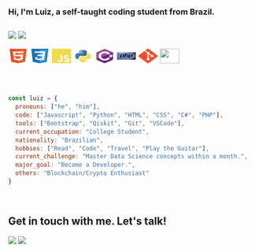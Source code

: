### Hi, I'm Luiz, a self-taught coding student from Brazil. 
##


<div>
  <a href="https://github.com/luizfboss"><a/>
  <img height="180em" src="https://github-readme-stats.vercel.app/api?username=luizfboss&show_icons=true&theme=github_dark&include_all_commits=true&count_private=true"/>
  <img height="180em" src="https://github-readme-stats.vercel.app/api/top-langs/?username=luizfboss&layout=compact&langs_count=7&theme=github_dark&hide=jupyter%20notebook"/>
  
</div>
<br>
<div>
 <img align="center" alt="Luiz-HTML" height="30" width="40" src="https://raw.githubusercontent.com/devicons/devicon/master/icons/html5/html5-original.svg">
 <img align="center" alt="Luiz-CSS" height="30" width="40" src="https://raw.githubusercontent.com/devicons/devicon/master/icons/css3/css3-original.svg">
 <img align="center" alt="Luiz-Js" height="30" width="40" src="https://raw.githubusercontent.com/devicons/devicon/master/icons/javascript/javascript-plain.svg">
 <img align="center" alt="python" height="30" width="40" src="https://raw.githubusercontent.com/devicons/devicon/master/icons/python/python-original.svg">
 <img align="center" height="30" width="40" src="https://github.com/devicons/devicon/blob/v2.15.1/icons/csharp/csharp-original.svg" />
 <img align="center" height="30" width="40" src="https://github.com/devicons/devicon/blob/v2.15.1/icons/php/php-original.svg" />
 <img align="center" alt="git" height="30" width="40" src="https://raw.githubusercontent.com/devicons/devicon/master/icons/git/git-original.svg">
 <img align="center" height="30" width="40" src="https://cdn.jsdelivr.net/gh/devicons/devicon/icons/bootstrap/bootstrap-original.svg" />
</div>

<br><br>
```javascript
const luiz = {
  pronouns: ["he", "him"],
  code: ["Javascript", "Python", "HTML", "CSS", "C#", "PHP"],
  tools: ["Bootstrap", "Qiskit", "Git", "VSCode"],
  current_occupation: "College Student",
  nationality: "Brazilian",
  hobbies: ["Read", "Code", "Travel", "Play the Guitar"],
  current_challenge: "Master Data Science concepts within a month.",
  major_goal: "Become a Developer.",
  others: "Blockchain/Crypto Enthusiast"
}
```


<br>
  
## Get in touch with me. Let's talk!
  
<div>
<a href = "mailto:luiz.fbossetto@outlook.com"><img src="https://img.shields.io/badge/Microsoft_Outlook-0078D4?style=for-the-badge&logo=microsoft-outlook&logoColor=white" target="_blank"></a>
<a href = "https://www.linkedin.com/in/luiz-felipe-ferreira-bossetto/"><img src="https://img.shields.io/badge/LinkedIn-0077B5?style=for-the-badge&logo=linkedin&logoColor=white" target="_blank"></a>
</div>
